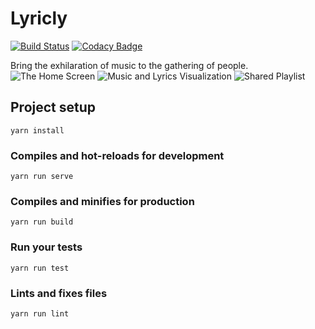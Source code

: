 # Lyricly

[![Build Status](https://travis-ci.com/Neo-Zhixing/GatherPlay.svg?branch=master)](https://travis-ci.com/Neo-Zhixing/GatherPlay)
[![Codacy Badge](https://api.codacy.com/project/badge/Grade/b330587442154a3c91d43f81e8e5b603?branch=master)](https://app.codacy.com/app/Neo-Zhixing/GatherPlay?utm_source=github.com&utm_medium=referral&utm_content=Neo-Zhixing/GatherPlay&utm_campaign=Badge_Grade_Settings)

Bring the exhilaration of music to the gathering of people.
![The Home Screen](https://challengepost-s3-challengepost.netdna-ssl.com/photos/production/software_photos/000/694/650/datas/gallery.jpg)
![Music and Lyrics Visualization](https://challengepost-s3-challengepost.netdna-ssl.com/photos/production/software_photos/000/694/652/datas/gallery.jpg)
![Shared Playlist](https://challengepost-s3-challengepost.netdna-ssl.com/photos/production/software_photos/000/694/649/datas/gallery.jpg)


## Project setup
```
yarn install
```

### Compiles and hot-reloads for development
```
yarn run serve
```

### Compiles and minifies for production
```
yarn run build
```

### Run your tests
```
yarn run test
```

### Lints and fixes files
```
yarn run lint
```
